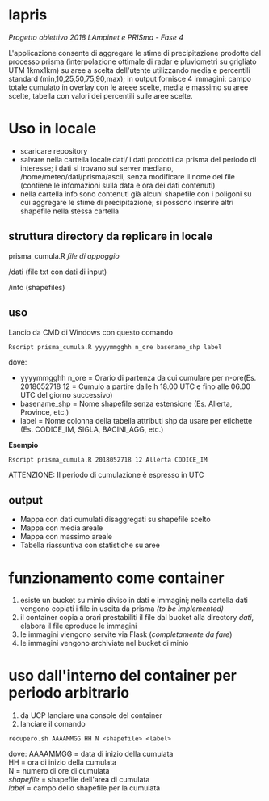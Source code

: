 # lapris
_Progetto obiettivo 2018 LAmpinet e PRISma - Fase 4_

L'applicazione consente di aggregare le stime di precipitazione prodotte dal processo prisma (interpolazione ottimale di radar e pluviometri su grigliato UTM 1kmx1km) su aree a scelta dell'utente utilizzando media e percentili standard (min,10,25,50,75,90,max); in output fornisce 4 immagini: campo totale cumulato in overlay con le areee scelte, media e massimo su aree scelte, tabella con valori dei  percentili sulle aree scelte. 

# Uso in locale
- scaricare repository
- salvare nella cartella locale dati/ i dati prodotti da prisma del periodo di interesse; i dati si trovano sul server mediano, /home/meteo/dati/prisma/ascii, senza modificare il nome dei file (contiene le infomazioni sulla data e ora dei dati contenuti)
- nella cartella info sono contenuti già alcuni shapefile con i poligoni su cui aggregare le stime di precipitazione; si possono inserire altri shapefile nella stessa cartella

## struttura directory da replicare in locale
prisma_cumula.R
_file di appoggio_

/dati (file txt con dati di input)

/info (shapefiles)

## uso

Lancio da CMD di Windows con questo comando 
```
Rscript prisma_cumula.R yyyymmgghh n_ore basename_shp label
```
dove:
- yyyymmgghh n_ore = Orario di partenza da cui cumulare per n-ore(Es. 2018052718 12 = Cumulo a partire dalle h 18.00 UTC e fino alle 06.00 UTC del giorno successivo)  
- basename_shp = Nome shapefile senza estensione (Es. Allerta, Province, etc.)  
- label = Nome colonna della tabella attributi shp da usare per etichette (Es. CODICE_IM, SIGLA, BACINI_AGG, etc.)

__Esempio__
```
Rscript prisma_cumula.R 2018052718 12 Allerta CODICE_IM
```

ATTENZIONE: Il periodo di cumulazione è espresso in UTC

## output
 - Mappa con dati cumulati disaggregati su shapefile scelto
 - Mappa con media areale
 - Mappa con massimo areale
 - Tabella riassuntiva con statistiche su aree

# funzionamento come container
1. esiste un bucket su minio diviso in dati e immagini; nella cartella dati vengono copiati i file in uscita da prisma _(to be implemented)_
2. il container copia a orari prestabiliti il file dal bucket alla directory _dati_, elabora il file eproduce le immagini
3. le immagini viengono servite via Flask (_completamente da fare_)
4. le immagini vengono archiviate nel bucket di minio

# uso dall'interno del container per periodo arbitrario
1. da UCP lanciare una console del container
2. lanciare il comando
```
recupero.sh AAAAMMGG HH N <shapefile> <label>
```
dove:</B>
AAAAMMGG    = data di inizio della cumulata<br>
HH          = ora di inizio della cumulata<br>
N           = numero di ore di cumulata<br>
_shapefile_ = shapefile dell'area di cumulata<br>
_label_     = campo dello shapefile per la cumulata <br>
